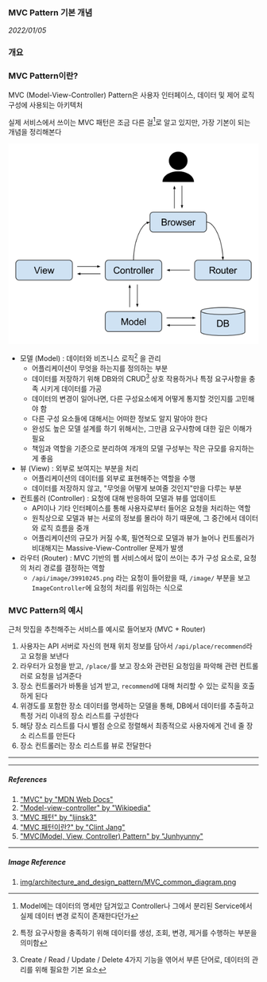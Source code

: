 ### MVC Pattern 기본 개념

_2022/01/05_

### 개요

### MVC Pattern이란?

MVC (Model-View-Controller) Pattern은 사용자 인터페이스, 데이터 및 제어 로직 구성에 사용되는 아키텍처

실제 서비스에서 쓰이는 MVC 패턴은 조금 다른 걸[^1]로 알고 있지만, 가장 기본이 되는 개념을 정리해본다

![MVC-common-diagram](../img/architecture_and_design_pattern/MVC_common_diagram.png)

* 모델 (Model) : 데이터와 비즈니스 로직[^2] 을 관리
  * 어플리케이션이 무엇을 하는지를 정의하는 부분
  * 데이터를 저장하기 위해 DB와의 CRUD[^3] 상호 작용하거나 특정 요구사항을 충족 시키게 데이터를 가공
  * 데이터의 변경이 일어나면, 다른 구성요소에게 어떻게 통지할 것인지를 고민해야 함
  * 다른 구성 요소들에 대해서는 어떠한 정보도 알지 말아야 한다
  * 완성도 높은 모델 설계를 하기 위해서는, 그만큼 요구사항에 대한 깊은 이해가 필요
  * 책임과 역할을 기준으로 분리하여 개개의 모델 구성부는 작은 규모를 유지하는게 좋음
* 뷰 (View) : 외부로 보여지는 부분을 처리
  * 어플리케이션의 데이터를 외부로 표현해주는 역할을 수행
  * 데이터를 저장하지 않고, "무엇을 어떻게 보여줄 것인지"만을 다루는 부분
* 컨트롤러 (Controller) : 요청에 대해 반응하여 모델과 뷰를 업데이트
  * API이나 기타 인터페이스를 통해 사용자로부터 들어온 요청을 처리하는 역할
  * 원칙상으로 모델과 뷰는 서로의 정보를 몰라야 하기 때문에, 그 중간에서 데이터와 로직 흐름을 중개
  * 어플리케이션의 규모가 커질 수록, 필연적으로 모델과 뷰가 늘어나 컨트롤러가 비대해지는 Massive-View-Controller 문제가 발생
* 라우터 (Router) : MVC 기반의 웹 서비스에서 많이 쓰이는 추가 구성 요소로, 요청의 처리 경로를 결정하는 역할
  * `/api/image/39910245.png` 라는 요청이 들어왔을 때, `/image/` 부분을 보고 `ImageController`에 요청의 처리를 위임하는 식으로


### MVC Pattern의 예시

근처 맛집을 추천해주는 서비스를 예시로 들어보자 (MVC + Router)

1. 사용자는 API 서버로 자신의 현재 위치 정보를 담아서 `/api/place/recommend`라고 요청을 보낸다
2. 라우터가 요청을 받고, `/place/`를 보고 장소와 관련된 요청임을 파악해 관련 컨트롤러로 요청을 넘겨준다
3. 장소 컨트롤러가 바통을 넘겨 받고, `recommend`에 대해 처리할 수 있는 로직을 호출하게 된다
4. 위경도를 포함한 장소 데이터를 명세하는 모델을 통해, DB에서 데이터를 추출하고 특정 거리 이내의 장소 리스트를 구성한다
5. 해당 장소 리스트를 다시 별점 순으로 정렬해서 최종적으로 사용자에게 건네 줄 장소 리스트를 만든다
6. 장소 컨트롤러는 장소 리스트를 뷰로 전달한다



---

[^1]: Model에는 데이터의 명세만 담겨있고 Controller나 그에서 분리된 Service에서 실제 데이터 변경 로직이 존재한다던가
[^2]: 특정 요구사항을 충족하기 위해 데이터를 생성, 조회, 변경, 제거를 수행하는 부분을 의미함
[^3]: Create / Read / Update / Delete 4가지 기능을 엮어서 부른 단어로, 데이터의 관리를 위해 필요한 기본 요소

---

##### References

1. ["MVC" by "MDN Web Docs"](https://developer.mozilla.org/ko/docs/Glossary/MVC)
2. ["Model-view-controller" by "Wikipedia"](https://en.wikipedia.org/wiki/Model%E2%80%93view%E2%80%93controller)
3. ["MVC 패턴" by "ljinsk3"](https://velog.io/@ljinsk3/MVC-%ED%8C%A8%ED%84%B4)
4. ["MVC 패턴이란?" by "Clint Jang"](https://medium.com/@jang.wangsu/%EB%94%94%EC%9E%90%EC%9D%B8%ED%8C%A8%ED%84%B4-mvc-%ED%8C%A8%ED%84%B4%EC%9D%B4%EB%9E%80-1d74fac6e256)
5. ["MVC(Model, View, Controller) Pattern" by "Junhyunny"](https://junhyunny.github.io/information/design-pattern/mvc-pattern/)



---

##### Image Reference

1. [img/architecture_and_design_pattern/MVC_common_diagram.png](https://commons.wikimedia.org/wiki/File:Router-MVC-DB.svg)
